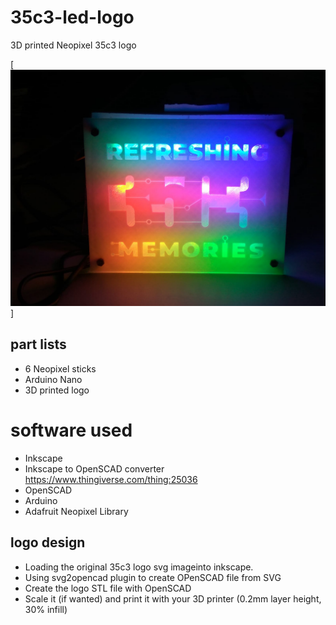 # 35c3-led-logo
3D printed Neopixel 35c3 logo 

[![LED-Logo](./Images/35c3logo.jpeg)]


## part lists

* 6 Neopixel sticks 
* Arduino Nano
* 3D printed logo

# software used

* Inkscape
* Inkscape to OpenSCAD converter https://www.thingiverse.com/thing:25036
* OpenSCAD
* Arduino 
* Adafruit Neopixel Library

## logo design

* Loading the original 35c3 logo svg imageinto inkscape.
* Using svg2opencad plugin to create OPenSCAD file from SVG
* Create the logo STL file with OpenSCAD
* Scale it (if wanted) and print it with your 3D printer (0.2mm layer height, 30% infill)
